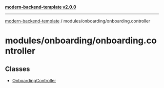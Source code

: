 [**modern-backend-template v2.0.0**](../../../README.md)

***

[modern-backend-template](../../../modules.md) / modules/onboarding/onboarding.controller

# modules/onboarding/onboarding.controller

## Classes

- [OnboardingController](classes/OnboardingController.md)
